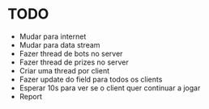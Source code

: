 # TODO

- Mudar para internet
- Mudar para data stream
- Fazer thread de bots no server
- Fazer thread de prizes no server
- Criar uma thread por client
- Fazer update do field para todos os clients
- Esperar 10s para ver se o client quer continuar a jogar
- Report
